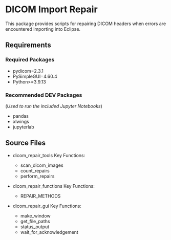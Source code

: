 # DICOM Import Repair

This package provides scripts for repairing DICOM headers when errors are
encountered importing into Eclipse.

## Requirements

### Required Packages

- pydicom=2.3.1
- PySimpleGUI=4.60.4
- Python>=3.9.13

### Recommended DEV Packages

(_Used to run the included Jupyter Notebooks_)

- pandas
- xlwings
- jupyterlab

## Source Files

- dicom_repair_tools
Key Functions:
  - scan_dicom_images
  - count_repairs
  - perform_repairs

- dicom_repair_functions
Key Functions:
  - REPAIR_METHODS

- dicom_repair_gui
Key Functions:
  - make_window
  - get_file_paths
  - status_output
  - wait_for_acknowledgement
